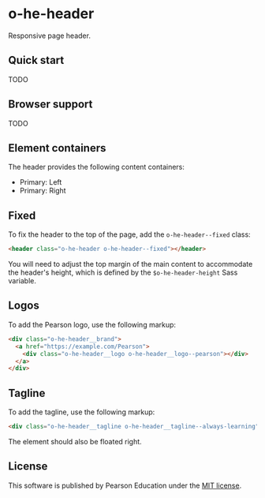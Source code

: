 # o-he-header

Responsive page header.

## Quick start

TODO

## Browser support

TODO

## Element containers

The header provides the following content containers:

* Primary: Left
* Primary: Right

## Fixed

To fix the header to the top of the page, add the `o-he-header--fixed` class:

```html
<header class="o-he-header o-he-header--fixed"></header>
```

You will need to adjust the top margin of the main content to accommodate the header's height, which is defined by the `$o-he-header-height` Sass variable.

## Logos

To add the Pearson logo, use the following markup:

```html
<div class="o-he-header__brand">
  <a href="https://example.com/Pearson">
    <div class="o-he-header__logo o-he-header__logo--pearson"></div>
  </a>
</div>
```

## Tagline

To add the tagline, use the following markup:

```html
<div class="o-he-header__tagline o-he-header__tagline--always-learning"></div>
```

The element should also be floated right.

## License

This software is published by Pearson Education under the [MIT license](http://opensource.org/licenses/MIT).
